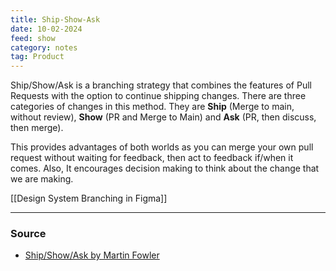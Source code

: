 ```yaml
---
title: Ship-Show-Ask
date: 10-02-2024
feed: show
category: notes
tag: Product
---
```


Ship/Show/Ask is a branching strategy that combines the features of Pull Requests with the option to continue shipping changes.  There are three categories of changes in this method. They are **Ship** (Merge to main, without review), **Show** (PR and Merge to Main) and **Ask** (PR, then discuss, then merge). 

This provides advantages of both worlds as you can merge your own pull request without waiting for feedback, then act to feedback if/when it comes. Also, It encourages decision making to think about the change that we are making.

[[Design System Branching in Figma]]

--- 
### Source
- [Ship/Show/Ask by Martin Fowler](https://martinfowler.com/articles/ship-show-ask.html)